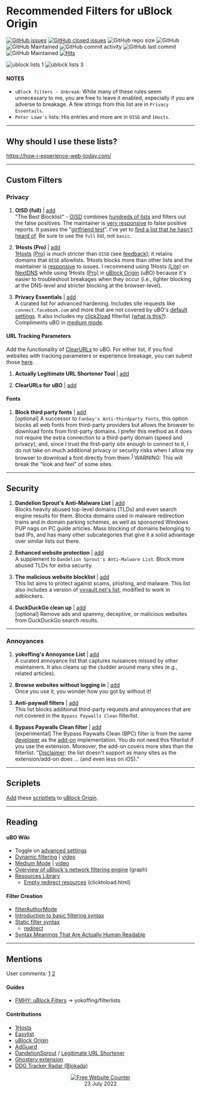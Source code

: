 # Recommended Filters for uBlock Origin

[![GitHub issues](https://img.shields.io/github/issues/yokoffing/filterlists)](https://github.com/yokoffing/filterlists/issues)
[![GitHub closed issues](https://badgen.net/github/closed-issues/yokoffing/filterlists?color=green)](https://github.com/yokoffing/filterlists/issues?q=is%3Aissue+is%3Aclosed)
![GitHub repo size](https://img.shields.io/github/repo-size/yokoffing/filterlists)
![GitHub](https://img.shields.io/github/license/yokoffing/filterlists?color=blue)
![GitHub Maintained](https://img.shields.io/badge/Open%20Source-Yes-green)
![GitHub commit activity](https://img.shields.io/github/commit-activity/y/yokoffing/filterlists)
![GitHub last commit](https://img.shields.io/github/last-commit/yokoffing/filterlists)
![GitHub Maintained](https://img.shields.io/badge/maintained-yes-green)
[![Hits](https://hits.seeyoufarm.com/api/count/incr/badge.svg?url=https%3A%2F%2Fgithub.com%2Fyokoffing%2Ffilterlists&count_bg=%2379C83D&title_bg=%23555555&icon=&icon_color=%23E7E7E7&title=hits&edge_flat=false)](https://hits.seeyoufarm.com)

![ublock lists 1](https://user-images.githubusercontent.com/11689349/193416193-9909ff8a-5e2c-4213-b151-e8d5f687d63f.png)
![ublock lists 3](https://user-images.githubusercontent.com/11689349/193416253-b89a2e66-b335-4dbb-a243-82e571beaf64.png)


#### NOTES
 - `uBlock filters - Unbreak`: While many of these rules seem unnecessary to me, you are free to leave it enabled, especially if you are adverse to breakage. A few strings from this list are in `Privacy Essentails`.
 - `Peter Lowe's` lists: His entries and more are in `OISD` and `1Hosts`.
  
 ***
 
 ## Why should I use these lists?
https://how-i-experience-web-today.com/

***

## Custom Filters

### Privacy

1) **OISD (full)** | [add](https://oisd.nl/downloads)
<br> "The Best Blocklist" - [OISD](https://oisd.nl/) combines [hundreds of lists](https://oisd.nl/includedlists/full) and filters out the false positives. The maintainer is [very responsive](https://www.reddit.com/r/oisd_blocklist/comments/s70dhx/oisd_domain_blocklist/?sort=new) to false positive reports. It passes the "[girlfriend test](https://www.urbandictionary.com/define.php?term=girlfriend%20test#:~:text=When%20a%20piece%20of%20technology%20is%20easy%20enough%20for%20your%20girlfriend%20to%20use%20without%20calling%20you)". I've yet to [find a list that he hasn't heard of](https://oisd.nl/knownlists.php). Be sure to use the `full` list, not `basic`.

2) **1Hosts (Pro)** | [add](https://raw.githubusercontent.com/badmojr/1Hosts/master/Pro/adblock.txt)
<br> [1Hosts](https://github.com/badmojr/1Hosts#safeguard-your-devices-against-pesky-ads-trackers-and-malware) [(Pro)](https://raw.githubusercontent.com/badmojr/1Hosts/master/Pro/adblock.txt) is much stricter than `OISD` (see [feedback](https://old.reddit.com/r/nextdns/comments/uxwabr/kind_of_amazed_at_1hosts_pro/)); it retains domains that `OISD` allowlists. 1Hosts blocks more than other lists and the maintainer is [responsive](https://github.com/badmojr/1Hosts/issues) to issues. I recommend using 1Hosts [(Lite)](https://github.com/badmojr/1Hosts#1hosts-lite) on [NextDNS](https://nextdns.io/?from=xujj63g5) while using 1Hosts [(Pro)](https://github.com/badmojr/1Hosts#1hosts-pro) in [uBlock Origin](https://addons.mozilla.org/blog/ublock-origin-everything-you-need-to-know-about-the-ad-blocker/) (uBO) because it's easier to troubleshoot breakages when they occur (i.e., lighter blocking at the DNS-level and stricter blocking at the browser-level).

3) **Privacy Essentials** | [add](https://raw.githubusercontent.com/yokoffing/filterlists/main/PrivacyEssentials.txt) 
<br> A curated list for advanced hardening. Includes site requests like `connect.facebook.com` and more that are not covered by uBO's [default settings](https://github.com/gorhill/uBlock/wiki/uBlock-and-others:-Blocking-ads,-trackers,-malwares#observations). It also includes my [click2load](https://raw.githubusercontent.com/yokoffing/filterlists/main/click2load.txt) filterlist ([what is this?](https://twitter.com/gorhill/status/1377613392559636486)). Compliments uBO in [medium mode](https://github.com/gorhill/uBlock/wiki/Blocking-mode:-medium-mode).

#### URL Tracking Parameters

Add the functionality of [ClearURLs](https://github.com/ClearURLs/Addon#-clearurls-) to uBO. For either list, if you find websites with tracking parameters or experience breakage, you can submit those [here](https://github.com/DandelionSprout/adfilt/discussions/163?sort=new).
1) **Actually Legitimate URL Shortener Tool** | [add](https://raw.githubusercontent.com/DandelionSprout/adfilt/master/LegitimateURLShortener.txt)

2) **ClearURLs for uBO** | [add](https://raw.githubusercontent.com/DandelionSprout/adfilt/master/ClearURLs%20for%20uBo/clear_urls_uboified.txt)

#### Fonts

1) **Block third party fonts** | [add](https://raw.githubusercontent.com/yokoffing/filterlists/main/Block_third_party_fonts.txt)
<br> [optional] A successor to `Fanboy's Anti-thirdparty Fonts`, this option blocks all web fonts from third-party providers but allows the browser to download fonts from first-party domains. I prefer this method as it does not require the extra connection to a third-party domain (speed and privacy); and, since I trust the first-party site enough to connect to it, I do not take on much additional privacy or security risks when I allow my browser to download a font directly from them.<sup>[1](https://collinmbarrett.com/block-web-fonts/)</sup> WARNING: This will break the "look and feel" of some sites.

***

## Security

1) **Dandelion Sprout's Anti-Malware List** | [add](https://raw.githubusercontent.com/DandelionSprout/adfilt/master/Dandelion%20Sprout's%20Anti-Malware%20List.txt)
<br> Blocks heavily abused top-level domains (TLDs) and even search engine results for them. Blocks domains used in malware redirection trains and in domain parking schemes, as well as sponsored Windows PUP nags on PC guide articles. Mass blocking of domains belonging to bad IPs, and has many other subcategories that give it a solid advantage over similar lists out there.

2) **Enhanced website protection** | [add](https://raw.githubusercontent.com/yokoffing/filterlists/main/enhanced_protection.txt)
<br> A supplement to `Dandelion Sprout's Anti-Malware List`. Block more abused TLDs for extra security.

3) **The malicious website blocklist** | [add](https://raw.githubusercontent.com/iam-py-test/my_filters_001/main/antimalware.txt)
<br> This list aims to protect against scams, phishing, and malware. This list also includes a version of [vxvault.net's list](https://github.com/iam-py-test/vxvault_filter), modified to work in adblockers.

4) **DuckDuckGo clean up** | [add](https://raw.githubusercontent.com/iam-py-test/my_filters_001/main/duckduckgo-clean-up.txt)
<br> [optional] Remove ads and spammy, deceptive, or malicious websites from DuckDuckGo search results.

***

### Annoyances

1) **yokoffing's Annoyance List** | [add](https://raw.githubusercontent.com/yokoffing/filterlists/main/AnnoyanceList)
<br> A curated annoyance list that captures nuisances missed by other maintainers. It also cleans up the cludder around many sites (e.g., related articles).

2) **Browse websites without logging in** | [add](https://raw.githubusercontent.com/DandelionSprout/adfilt/master/BrowseWebsitesWithoutLoggingIn.txt)
<br> Once you use it, you wonder how you got by without it!

3) **Anti-paywall filters** | [add](https://raw.githubusercontent.com/llacb47/miscfilters/master/antipaywall.txt)
 <br> This list blocks additional third-party requests and annoyances that are not covered in the `Bypass Paywalls Clean` filterlist.

4) **Bypass Paywalls Clean filter** | [add](https://gitlab.com/magnolia1234/bypass-paywalls-clean-filters/-/raw/main/bpc-paywall-filter.txt)
 <br> [experimental] The Bypass Paywalls Clean (BPC) filter is from the same [developer](https://gitlab.com/magnolia1234) as the [add-on](https://addons.mozilla.org/en-US/firefox/addon/bypass-paywalls-clean/) implementation. You do not need this filterlist if you use the extension. Moreover, the add-on covers more sites than the filterlist. "[Disclaimer](https://gitlab.com/magnolia1234/bypass-paywalls-clean-filters#bypass-paywalls-clean-filters): the list doesn't support as many sites as the extension/add-on does ... (and even less on iOS)."
 
 ***
 
## Scriplets
[Add](https://github.com/gorhill/uBlock/wiki/Advanced-settings#userresourceslocation) these [scriptlets](https://github.com/uBlock-user/uBO-Scriptlets) to [uBlock Origin](https://addons.mozilla.org/blog/ublock-origin-everything-you-need-to-know-about-the-ad-blocker/).

***

## Reading
#### uBO Wiki
* Toggle on [advanced settings](https://github.com/gorhill/uBlock/wiki/Advanced-user-features)
* [Dynamic filtering](https://github.com/gorhill/uBlock/wiki/Dynamic-filtering:-quick-guide) | [video](https://www.youtube.com/watch?v=2lisQQmWQkY)
* [Medium Mode](https://github.com/gorhill/uBlock/wiki/Blocking-mode:-medium-mode) | [video](https://youtu.be/2lisQQmWQkY?t=804)
* [Overview of uBlock's network filtering engine](https://github.com/gorhill/uBlock/wiki/Overview-of-uBlock's-network-filtering-engine) (graph)
* [Resources Library](https://github.com/gorhill/uBlock/wiki/Resources-Library#defuser-scriptlets)
    * [Empty redirect resources](https://github.com/gorhill/uBlock/wiki/Resources-Library#empty-redirect-resources) (clicktoload.html)

#### Filter Creation
* [filterAuthorMode](https://github.com/gorhill/uBlock/wiki/Advanced-settings#filterauthormode)
* [Introduction to basic filtering syntax](https://github.com/gorhill/uBlock/wiki/Introduction-to-basic-filtering-syntax)
* [Static filter syntax](https://github.com/gorhill/uBlock/wiki/Static-filter-syntax)
    * [redirect](https://github.com/gorhill/uBlock/wiki/Static-filter-syntax#redirect)
* [Syntax Meanings That Are Actually Human Readable](https://github.com/DandelionSprout/adfilt/blob/master/Wiki/SyntaxMeaningsThatAreActuallyHumanReadable.md)

***

## Mentions

User comments: [1](https://old.reddit.com/r/uBlockOrigin/comments/t5ipte/deleted_by_user/hz5edjk/?context=2) [2](https://old.reddit.com/r/dataisbeautiful/comments/t52qxa/oc_i_updated_our_famous_password_table_for_2022/hz4bcq8/?context=2)

#### Guides
* [FMHY: uBlock Filters](https://github.com/nbats/FMHYedit/blob/main/STORAGE.md#ublock-filters) → yokoffing/filterlists

#### Contributions
* [1Hosts](https://github.com/badmojr/1Hosts/issues?q=is%3Aissue+author%3Ayokoffing+)
* [Easylist](https://github.com/easylist/easylist/issues?q=is%3Aissue+author%3Ayokoffing+)
* [uBlock Origin](https://github.com/uBlockOrigin/uAssets/issues?q=is%3Aissue+author%3Ayokoffing+)
* [AdGuard](https://github.com/AdguardTeam/AdguardFilters/issues?q=is%3Aissue+author%3Ayokoffing+)
* [DandelionSprout](https://github.com/DandelionSprout/adfilt/issues?q=+author%3Ayokoffing) / [Legitimate URL Shortener](https://github.com/DandelionSprout/adfilt/discussions/163?sort=new)
* [Ghostery extension](https://github.com/ghostery/ghostery-extension/issues?q=is%3Aissue+author%3Ayokoffing)
* [DDG Tracker Radar (Blokada)](https://community.blokada.org/t/introducing-duckduckgo-tracker-radar-to-blokada/469)

<div align='center'><a href='https://www.websitecounterfree.com'><img src='https://www.websitecounterfree.com/c.php?d=9&id=19652&s=1' border='0' alt='Free Website Counter'></a><br / >
<div align='center'>23 July 2022</div>

